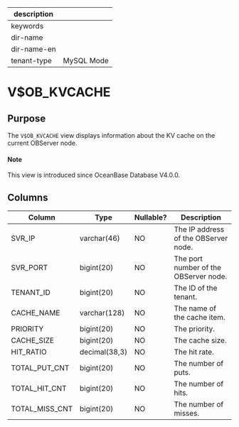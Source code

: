 |description||
|---|---|
|keywords||
|dir-name||
|dir-name-en||
|tenant-type|MySQL Mode|

# V$OB_KVCACHE

## Purpose

The `V$OB_KVCACHE` view displays information about the KV cache on the current OBServer node.

<main id="notice" type='explain'>
  <h4>Note</h4>
  <p>This view is introduced since OceanBase Database V4.0.0. </p>
</main>

## Columns

| Column | Type | Nullable? | Description |
|----------------|---------------|------------|-----------|
| SVR_IP | varchar(46) | NO | The IP address of the OBServer node. |
| SVR_PORT | bigint(20) | NO | The port number of the OBServer node. |
| TENANT_ID | bigint(20) | NO | The ID of the tenant. |
| CACHE_NAME | varchar(128) | NO | The name of the cache item. |
| PRIORITY | bigint(20) | NO | The priority. |
| CACHE_SIZE | bigint(20) | NO | The cache size. |
| HIT_RATIO | decimal(38,3) | NO | The hit rate. |
| TOTAL_PUT_CNT | bigint(20) | NO | The number of puts. |
| TOTAL_HIT_CNT | bigint(20) | NO | The number of hits. |
| TOTAL_MISS_CNT | bigint(20) | NO | The number of misses. |
